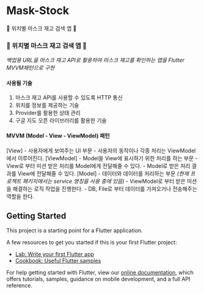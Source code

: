 # Mask-Stock
📕 위치별 마스크 재고 검색 앱 📕

### 📕 위치별 마스크 재고 검색 앱 📕
*백업용 URL을 마스크 재고 API로 활용하여 마스크 재고를 확인하는 앱을 Flutter MVVM패턴으로 구현*   

#### 사용될 기술
1. 마스크 재고 API를 사용할 수 있도록 HTTP 통신
2. 위치를 정보를 제공하는 기술
3. Provider를 활용한 상태 관리
4. 구글 지도 오픈 라이브러리를 활용한 기술

#### MVVM (Model - View - ViewModel) 패턴
[View] - 사용자에게 보여주는 UI 부문
          - 사용자의 동작이나 각종 처리는 ViewModel에서 이루어진다.
[ViewModel] - Model을 View에 표시하기 위한 처리를 하는 부문
                - View로 부터 미션 받은 처리를 Model에게 전달해줄 수 있다.
                - Model로 받은 처리 결과를 View에 전달해줄 수 있다.
[Model] - 데이터와 데이터를 처리하는 부문 _(현재 프로젝트 패키지에서는 service 명칭을 사용 중에 있음)_
            - ViewModel로 부터 받은 미션을 해결하는 로직 작업을 진행한다.
            - DB, File로 부터 데이터를 가져오거나 전송해주는 역할을 한다. 


## Getting Started

This project is a starting point for a Flutter application.

A few resources to get you started if this is your first Flutter project:

- [Lab: Write your first Flutter app](https://flutter.dev/docs/get-started/codelab)
- [Cookbook: Useful Flutter samples](https://flutter.dev/docs/cookbook)

For help getting started with Flutter, view our
[online documentation](https://flutter.dev/docs), which offers tutorials,
samples, guidance on mobile development, and a full API reference.
